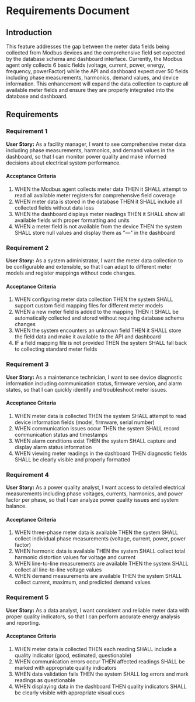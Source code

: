 # Requirements Document

## Introduction

This feature addresses the gap between the meter data fields being collected from Modbus devices and the comprehensive field set expected by the database schema and dashboard interface. Currently, the Modbus agent only collects 6 basic fields (voltage, current, power, energy, frequency, powerFactor) while the API and dashboard expect over 50 fields including phase measurements, harmonics, demand values, and device information. This enhancement will expand the data collection to capture all available meter fields and ensure they are properly integrated into the database and dashboard.

## Requirements

### Requirement 1

**User Story:** As a facility manager, I want to see comprehensive meter data including phase measurements, harmonics, and demand values in the dashboard, so that I can monitor power quality and make informed decisions about electrical system performance.

#### Acceptance Criteria

1. WHEN the Modbus agent collects meter data THEN it SHALL attempt to read all available meter registers for comprehensive field coverage
2. WHEN meter data is stored in the database THEN it SHALL include all collected fields without data loss
3. WHEN the dashboard displays meter readings THEN it SHALL show all available fields with proper formatting and units
4. WHEN a meter field is not available from the device THEN the system SHALL store null values and display them as "—" in the dashboard

### Requirement 2

**User Story:** As a system administrator, I want the meter data collection to be configurable and extensible, so that I can adapt to different meter models and register mappings without code changes.

#### Acceptance Criteria

1. WHEN configuring meter data collection THEN the system SHALL support custom field mapping files for different meter models
2. WHEN a new meter field is added to the mapping THEN it SHALL be automatically collected and stored without requiring database schema changes
3. WHEN the system encounters an unknown field THEN it SHALL store the field data and make it available to the API and dashboard
4. IF a field mapping file is not provided THEN the system SHALL fall back to collecting standard meter fields

### Requirement 3

**User Story:** As a maintenance technician, I want to see device diagnostic information including communication status, firmware version, and alarm states, so that I can quickly identify and troubleshoot meter issues.

#### Acceptance Criteria

1. WHEN meter data is collected THEN the system SHALL attempt to read device information fields (model, firmware, serial number)
2. WHEN communication issues occur THEN the system SHALL record communication status and timestamps
3. WHEN alarm conditions exist THEN the system SHALL capture and display alarm status information
4. WHEN viewing meter readings in the dashboard THEN diagnostic fields SHALL be clearly visible and properly formatted

### Requirement 4

**User Story:** As a power quality analyst, I want access to detailed electrical measurements including phase voltages, currents, harmonics, and power factor per phase, so that I can analyze power quality issues and system balance.

#### Acceptance Criteria

1. WHEN three-phase meter data is available THEN the system SHALL collect individual phase measurements (voltage, current, power, power factor)
2. WHEN harmonic data is available THEN the system SHALL collect total harmonic distortion values for voltage and current
3. WHEN line-to-line measurements are available THEN the system SHALL collect all line-to-line voltage values
4. WHEN demand measurements are available THEN the system SHALL collect current, maximum, and predicted demand values

### Requirement 5

**User Story:** As a data analyst, I want consistent and reliable meter data with proper quality indicators, so that I can perform accurate energy analysis and reporting.

#### Acceptance Criteria

1. WHEN meter data is collected THEN each reading SHALL include a quality indicator (good, estimated, questionable)
2. WHEN communication errors occur THEN affected readings SHALL be marked with appropriate quality indicators
3. WHEN data validation fails THEN the system SHALL log errors and mark readings as questionable
4. WHEN displaying data in the dashboard THEN quality indicators SHALL be clearly visible with appropriate visual cues